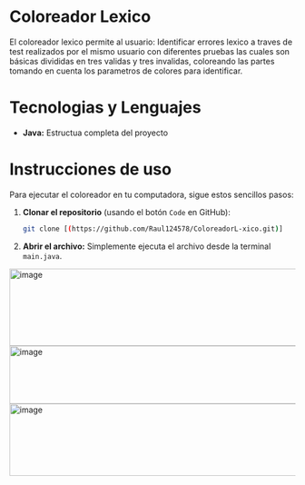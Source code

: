 # Coloreador Lexico

El coloreador lexico permite al usuario:
Identificar errores lexico a traves de test realizados por el mismo usuario con diferentes pruebas las cuales son básicas divididas en tres validas y tres invalidas, coloreando las partes tomando en cuenta los parametros de colores para identificar.

# Tecnologias y Lenguajes
* **Java:** Estructua completa del proyecto

# Instrucciones de uso
Para ejecutar el coloreador en tu computadora, sigue estos sencillos pasos:

1.  **Clonar el repositorio** (usando el botón `Code` en GitHub):
    ```bash
    git clone [(https://github.com/Raul124578/ColoreadorL-xico.git)]
    
2.  **Abrir el archivo:**
    Simplemente ejecuta el archivo desde la terminal `main.java`.

<img width="792" height="136" alt="image" src="https://github.com/user-attachments/assets/cf7df2fa-454d-47d5-9065-5a53f523e36b" />
<img width="803" height="102" alt="image" src="https://github.com/user-attachments/assets/5a80824f-7196-4854-860f-af95285d3606" />
<img width="813" height="127" alt="image" src="https://github.com/user-attachments/assets/ae1c0102-0853-4947-a108-b1399b99c2af" />








